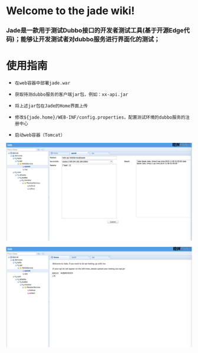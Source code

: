 # Welcome to the jade wiki!

### Jade是一款用于测试Dubbo接口的开发者测试工具(基于开源Edge代码)；能够让开发测试者对dubbo服务进行界面化的测试；

# 使用指南

*     在web容器中部署jade.war
*     获取待测dubbo服务的客户端jar包，例如：xx-api.jar
*     将上述jar包在Jade的Home界面上传
*     修改${jade.home}/WEB-INF/config.properties，配置测试环境的dubbo服务的注册中心
*     启动web容器（Tomcat）



![](https://github.com/universsky/jade/blob/master/jade_dubbo_service_test.jpg)


![](https://github.com/universsky/jade/blob/master/jade_dubbo_service_test_upload.jpg)


